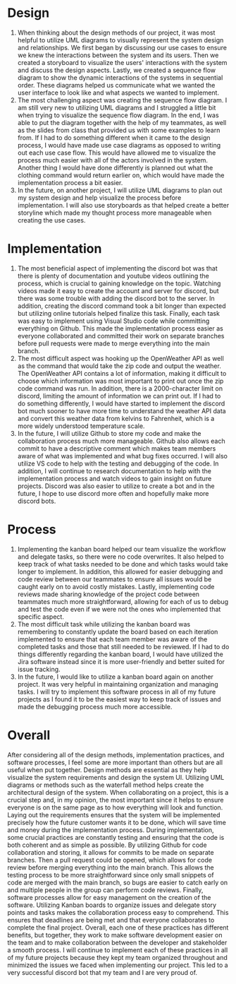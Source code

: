 # Design
1.  When thinking about the design methods of our project, it was most helpful to utilize UML diagrams to visually represent the system design and relationships.  We first began by discussing our use cases to ensure we knew the interactions between the system and its users.  Then we created a storyboard to visualize the users' interactions with the system and discuss the design aspects.  Lastly, we created a sequence flow diagram to show the dynamic interactions of the systems in sequential order.  These diagrams helped us communicate what we wanted the user interface to look like and what aspects we wanted to implement.      
2.  The most challenging aspect was creating the sequence flow diagram.  I am still very new to utilizing UML diagrams and I struggled a little bit when trying to visualize the sequence flow diagram.  In the end, I was able to put the diagram together with the help of my teammates, as well as the slides from class that provided us with some examples to learn from.  If I had to do something different when it came to the design process, I would have made use case diagrams as opposed to writing out each use case flow.  This would have allowed me to visualize the process much easier with all of the actors involved in the system.  Another thing I would have done differently is planned out what the clothing command would return earlier on, which would have made the implementation process a bit easier.   
3.  In the future, on another project, I will utilize UML diagrams to plan out my system design and help visualize the process before implementation.  I will also use storyboards as that helped create a better storyline which made my thought process more manageable when creating the use cases.  

# Implementation
1.  The most beneficial aspect of implementing the discord bot was that there is plenty of documentation and youtube videos outlining the process, which is crucial to gaining knowledge on the topic.  Watching videos made it easy to create the account and server for discord, but there was some trouble with adding the discord bot to the server.  In addition, creating the discord command took a bit longer than expected but utilizing online tutorials helped finalize this task.  Finally, each task was easy to implement using Visual Studio code while committing everything on Github.  This made the implementation process easier as everyone collaborated and committed their work on separate branches before pull requests were made to merge everything into the main branch.  
2.  The most difficult aspect was hooking up the OpenWeather API as well as the command that would take the zip code and output the weather.  The OpenWeather API contains a lot of information, making it difficult to choose which information was most important to print out once the zip code command was run.  In addition, there is a 2000-character limit on discord, limiting the amount of information we can print out.  If I had to do something differently, I would have started to implement the discord bot much sooner to have more time to understand the weather API data and convert this weather data from kelvins to Fahrenheit, which is a more widely understood temperature scale. 
3.  In the future, I will utilize Github to store my code and make the collaboration process much more manageable.  Github also allows each commit to have a descriptive comment which makes team members aware of what was implemented and what bug fixes occurred.  I will also utilize VS code to help with the testing and debugging of the code.  In addition, I will continue to research documentation to help with the implementation process and watch videos to gain insight on future projects.  Discord was also easier to utilize to create a bot and in the future, I hope to use discord more often and hopefully make more discord bots.  

# Process
1.  Implementing the kanban board helped our team visualize the workflow and delegate tasks, so there were no code overwrites.  It also helped to keep track of what tasks needed to be done and which tasks would take longer to implement.  In addition, this allowed for easier debugging and code review between our teammates to ensure all issues would be caught early on to avoid costly mistakes.  Lastly, implementing code reviews made sharing knowledge of the project code between teammates much more straightforward, allowing for each of us to debug and test the code even if we were not the ones who implemented that specific aspect.  
2.  The most difficult task while utilizing the kanban board was remembering to constantly update the board based on each iteration implemented to ensure that each team member was aware of the completed tasks and those that still needed to be reviewed.  If I had to do things differently regarding the kanban board, I would have utilized the Jira software instead since it is more user-friendly and better suited for issue tracking.  
3.  In the future, I would like to utilize a kanban board again on another project.  It was very helpful in maintaining organization and managing tasks.  I will try to implement this software process in all of my future projects as I found it to be the easiest way to keep track of issues and made the debugging process much more accessible.  

# Overall 
After considering all of the design methods, implementation practices, and software processes, I feel some are more important than others but are all useful when put together.  Design methods are essential as they help visualize the system requirements and design the system UI.  Utilizing UML diagrams or methods such as the waterfall method helps create the architectural design of the system.  When collaborating on a project, this is a crucial step and, in my opinion, the most important since it helps to ensure everyone is on the same page as to how everything will look and function.  Laying out the requirements ensures that the system will be implemented precisely how the future customer wants it to be done, which will save time and money during the implementation process.  During implementation, some crucial practices are constantly testing and ensuring that the code is both coherent and as simple as possible.  By utilizing Github for code collaboration and storing, it allows for commits to be made on separate branches.  Then a pull request could be opened, which allows for code review before merging everything into the main branch.  This allows the testing process to be more straightforward since only small snippets of code are merged with the main branch, so bugs are easier to catch early on and multiple people in the group can perform code reviews.  Finally, software processes allow for easy management on the creation of the software.  Utilizing Kanban boards to organize issues and delegate story points and tasks makes the collaboration process easy to comprehend.  This ensures that deadlines are being met and that everyone collaborates to complete the final project.  Overall, each one of these practices has different benefits, but together, they work to make software development easier on the team and to make collaboration between the developer and stakeholder a smooth process.  I will continue to implement each of these practices in all of my future projects because they kept my team organized throughout and minimized the issues we faced when implementing our project.  This led to a very successful discord bot that my team and I are very proud of.  
